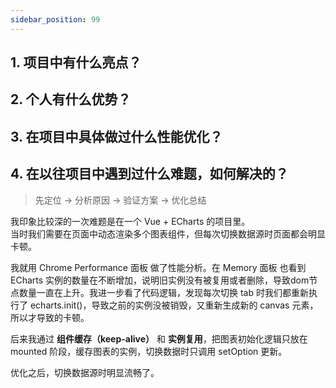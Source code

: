 ```yaml
---
sidebar_position: 99
---
```

## 1. 项目中有什么亮点？
## 2. 个人有什么优势？
## 3. 在项目中具体做过什么性能优化？
## 4. 在以往项目中遇到过什么难题，如何解决的？

> 先定位 → 分析原因 → 验证方案 → 优化总结

我印象比较深的一次难题是在一个 Vue + ECharts 的项目里。  
当时我们需要在页面中动态渲染多个图表组件，但每次切换数据源时页面都会明显卡顿。  

我就用 Chrome Performance 面板 做了性能分析。在 Memory 面板 也看到 ECharts 实例的数量在不断增加，说明旧实例没有被复用或者删除，导致dom节点数量一直在上升。我进一步看了代码逻辑，发现每次切换 tab 时我们都重新执行了 echarts.init()，导致之前的实例没被销毁，又重新生成新的 canvas 元素，所以才导致的卡顿。

后来我通过 **组件缓存（keep-alive）** 和 **实例复用**，把图表初始化逻辑只放在 mounted 阶段，缓存图表的实例，切换数据时只调用 setOption 更新。

优化之后，切换数据源时明显流畅了。